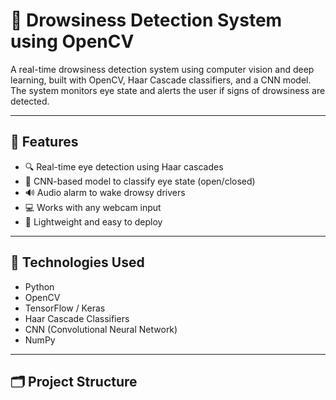 # 🛑 Drowsiness Detection System using OpenCV

A real-time drowsiness detection system using computer vision and deep learning, built with OpenCV, Haar Cascade classifiers, and a CNN model. The system monitors eye state and alerts the user if signs of drowsiness are detected.

---

## 🚀 Features

- 🔍 Real-time eye detection using Haar cascades
- 🧠 CNN-based model to classify eye state (open/closed)
- 🔊 Audio alarm to wake drowsy drivers
- 💻 Works with any webcam input
- 📁 Lightweight and easy to deploy

---

## 🧠 Technologies Used

- Python
- OpenCV
- TensorFlow / Keras
- Haar Cascade Classifiers
- CNN (Convolutional Neural Network)
- NumPy

---

## 🗂️ Project Structure

